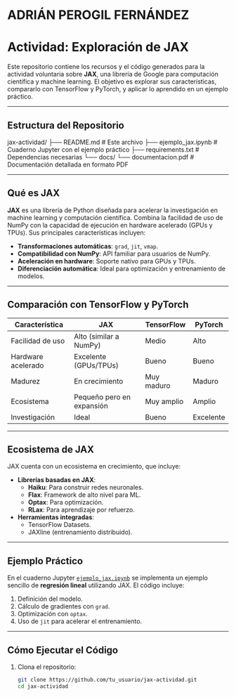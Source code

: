 # ADRIÁN PEROGIL FERNÁNDEZ

# Actividad: Exploración de JAX

Este repositorio contiene los recursos y el código generados para la actividad voluntaria sobre **JAX**, una librería de Google para computación científica y machine learning. El objetivo es explorar sus características, compararlo con TensorFlow y PyTorch, y aplicar lo aprendido en un ejemplo práctico.

---

## Estructura del Repositorio
jax-actividad/
├── README.md # Este archivo
├── ejemplo_jax.ipynb # Cuaderno Jupyter con el ejemplo práctico
├── requirements.txt # Dependencias necesarias
└── docs/
└── documentacion.pdf # Documentación detallada en formato PDF


---

## Qué es JAX

**JAX** es una librería de Python diseñada para acelerar la investigación en machine learning y computación científica. Combina la facilidad de uso de NumPy con la capacidad de ejecución en hardware acelerado (GPUs y TPUs). Sus principales características incluyen:

- **Transformaciones automáticas**: `grad`, `jit`, `vmap`.
- **Compatibilidad con NumPy**: API familiar para usuarios de NumPy.
- **Aceleración en hardware**: Soporte nativo para GPUs y TPUs.
- **Diferenciación automática**: Ideal para optimización y entrenamiento de modelos.

---

## Comparación con TensorFlow y PyTorch

| Característica       | JAX                          | TensorFlow                   | PyTorch                     |
|----------------------|------------------------------|------------------------------|-----------------------------|
| Facilidad de uso     | Alto (similar a NumPy)       | Medio                        | Alto                        |
| Hardware acelerado   | Excelente (GPUs/TPUs)        | Bueno                        | Bueno                       |
| Madurez              | En crecimiento               | Muy maduro                  | Maduro                      |
| Ecosistema           | Pequeño pero en expansión    | Muy amplio                  | Amplio                      |
| Investigación        | Ideal                        | Bueno                        | Excelente                   |

---

## Ecosistema de JAX

JAX cuenta con un ecosistema en crecimiento, que incluye:

- **Librerías basadas en JAX**:
  - **Haiku**: Para construir redes neuronales.
  - **Flax**: Framework de alto nivel para ML.
  - **Optax**: Para optimización.
  - **RLax**: Para aprendizaje por refuerzo.
- **Herramientas integradas**:
  - TensorFlow Datasets.
  - JAXline (entrenamiento distribuido).

---

## Ejemplo Práctico

En el cuaderno Jupyter [`ejemplo_jax.ipynb`](ejemplo_jax.ipynb) se implementa un ejemplo sencillo de **regresión lineal** utilizando JAX. El código incluye:

1. Definición del modelo.
2. Cálculo de gradientes con `grad`.
3. Optimización con `optax`.
4. Uso de `jit` para acelerar el entrenamiento.

---

## Cómo Ejecutar el Código

1. Clona el repositorio:
   ```bash
   git clone https://github.com/tu_usuario/jax-actividad.git
   cd jax-actividad